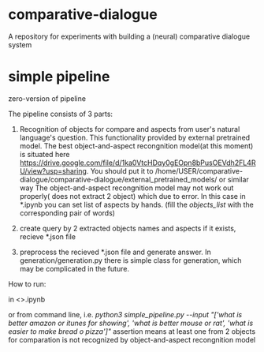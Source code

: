 # comparative-dialogue
A repository for experiments with building a (neural) comparative dialogue system

# simple pipeline 
zero-version of pipeline

The pipeline consists of 3 parts:

1) Recognition of objects for compare and aspects from user's natural language's question. This functionality provided by external pretrained model. The best object-and-aspect recongnition model(at this moment) is situated here https://drive.google.com/file/d/1ka0VtcHDqy0gEOpn8bPusOEVdh2FL4RU/view?usp=sharing.
You should put it to 
/home/USER/comparative-dialogue/comparative-dialogue/external_pretrained_models/ or similar way
The object-and-aspect recongnition model may not work out properly( does not extract 2 object) which due to error.
In this case in \*.ipynb you can set list of aspects by hands. (fill the *objects_list* with the corresponding pair of words)

2) create query by 2 extracted objects names and aspects if it exists, recieve *.json file

3) preprocess the recieved *.json file and generate answer.
In generation/generation.py there is simple class for generation, which may be complicated in the future.

How to run:

in <>.ipynb 

or from command line, i.e. *python3 simple_pipeline.py --input "['what is better amazon or itunes for showing', 'what is better mouse or rat', 'what is easier to make bread o pizza']"*
assertion means at least one from 2 objects for comparation is not recognized by object-and-aspect recongnition model


